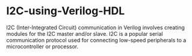 # I2C-using-Verilog-HDL
 I2C (Inter-Integrated Circuit) communication in Verilog involves creating modules for the I2C master and/or slave. I2C is a popular serial communication protocol used for connecting low-speed peripherals to a microcontroller or processor.
